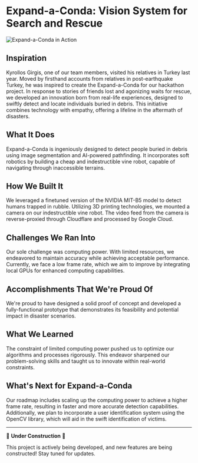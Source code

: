 # Expand-a-Conda: Vision System for Search and Rescue

![Expand-a-Conda in Action](/path/to/your/Screenshot_2024-02-18_at_10.41.31_AM.png)

## Inspiration

Kyrollos Girgis, one of our team members, visited his relatives in Turkey last year. Moved by firsthand accounts from relatives in post-earthquake Turkey, he was inspired to create the Expand-a-Conda for our hackathon project. In response to stories of friends lost and agonizing waits for rescue, we developed an innovation born from real-life experiences, designed to swiftly detect and locate individuals buried in debris. This initiative combines technology with empathy, offering a lifeline in the aftermath of disasters.

## What It Does

Expand-a-Conda is ingeniously designed to detect people buried in debris using image segmentation and AI-powered pathfinding. It incorporates soft robotics by building a cheap and indestructible vine robot, capable of navigating through inaccessible terrains.

## How We Built It

We leveraged a finetuned version of the NVIDIA MIT-B5 model to detect humans trapped in rubble. Utilizing 3D printing technologies, we mounted a camera on our indestructible vine robot. The video feed from the camera is reverse-proxied through Cloudflare and processed by Google Cloud.

## Challenges We Ran Into

Our sole challenge was computing power. With limited resources, we endeavored to maintain accuracy while achieving acceptable performance. Currently, we face a low frame rate, which we aim to improve by integrating local GPUs for enhanced computing capabilities.

## Accomplishments That We're Proud Of

We're proud to have designed a solid proof of concept and developed a fully-functional prototype that demonstrates its feasibility and potential impact in disaster scenarios.

## What We Learned

The constraint of limited computing power pushed us to optimize our algorithms and processes rigorously. This endeavor sharpened our problem-solving skills and taught us to innovate within real-world constraints.

## What's Next for Expand-a-Conda

Our roadmap includes scaling up the computing power to achieve a higher frame rate, resulting in faster and more accurate detection capabilities. Additionally, we plan to incorporate a user identification system using the OpenCV library, which will aid in the swift identification of victims.

---

🚧 **Under Construction** 🚧

This project is actively being developed, and new features are being constructed! Stay tuned for updates.

